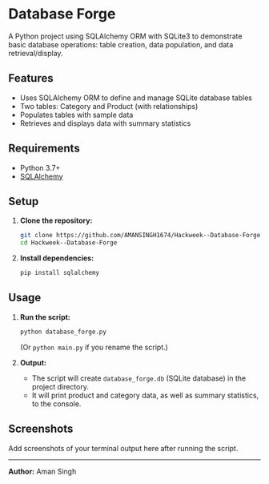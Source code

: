 # Database Forge

A Python project using SQLAlchemy ORM with SQLite3 to demonstrate basic database operations: table creation, data population, and data retrieval/display.

## Features
- Uses SQLAlchemy ORM to define and manage SQLite database tables
- Two tables: Category and Product (with relationships)
- Populates tables with sample data
- Retrieves and displays data with summary statistics

## Requirements
- Python 3.7+
- [SQLAlchemy](https://www.sqlalchemy.org/)

## Setup
1. **Clone the repository:**
   ```bash
   git clone https://github.com/AMANSINGH1674/Hackweek--Database-Forge.git
   cd Hackweek--Database-Forge
   ```
2. **Install dependencies:**
   ```bash
   pip install sqlalchemy
   ```

## Usage
1. **Run the script:**
   ```bash
   python database_forge.py
   ```
   (Or `python main.py` if you rename the script.)

2. **Output:**
   - The script will create `database_forge.db` (SQLite database) in the project directory.
   - It will print product and category data, as well as summary statistics, to the console.

## Screenshots
Add screenshots of your terminal output here after running the script.

---

**Author:** Aman Singh 